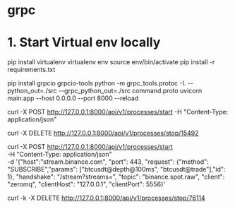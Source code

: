 # grpc

# 1. Start Virtual env locally
pip install virtualenv
virtualenv env
source env/bin/activate 
pip install -r requirements.txt

pip install grpcio grpcio-tools
python -m grpc_tools.protoc -I. --python_out=./src --grpc_python_out=./src command.proto
uvicorn main:app --host 0.0.0.0 --port 8000 --reload


curl -X POST http://127.0.0.1:8000/api/v1/processes/start -H "Content-Type: application/json"

curl -X DELETE http://127.0.0.1:8000/api/v1/processes/stop/15492

curl -X POST http://127.0.0.1:8000/api/v1/processes/start \
     -H "Content-Type: application/json" \
     -d '{"host":"stream.binance.com", "port": 443, "request": {"method": "SUBSCRIBE","params": ["btcusdt@depth@100ms", "btcusdt@trade"],"id": 1}, "handshake": "/stream?streams=", "topic": "binance.spot.raw", "client": "zeromq", "clientHost": "127.0.0.1", "clientPort": 5556}'

curl -k -X DELETE http://127.0.0.1:8000/api/v1/processes/stop/76114